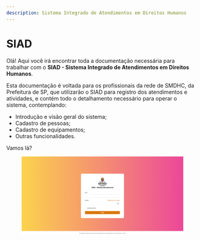 ```yaml
---
description: Sistema Integrado de Atendimentos em Direitos Humanos
---
```


# SIAD

Olá! Aqui você irá encontrar toda a documentação necessária para trabalhar com o **SIAD - Sistema Integrado de Atendimentos em Direitos Humanos**.

Esta documentação é voltada para os profissionais da rede de SMDHC, da Prefeitura de SP, que utilizarão o SIAD para registro dos atendimentos e atividades, e contém todo o detalhamento necessário para operar o sistema, contemplando:

* Introdução e visão geral do sistema;
* Cadastro de pessoas;
* Cadastro de equipamentos;
* Outras funcionalidades.

Vamos lá?

<figure><img src=".gitbook/assets/image (1) (1) (1) (1) (1) (1) (1) (1) (1) (1) (1) (1) (1) (1) (1) (1) (1) (1).png" alt=""><figcaption></figcaption></figure>

